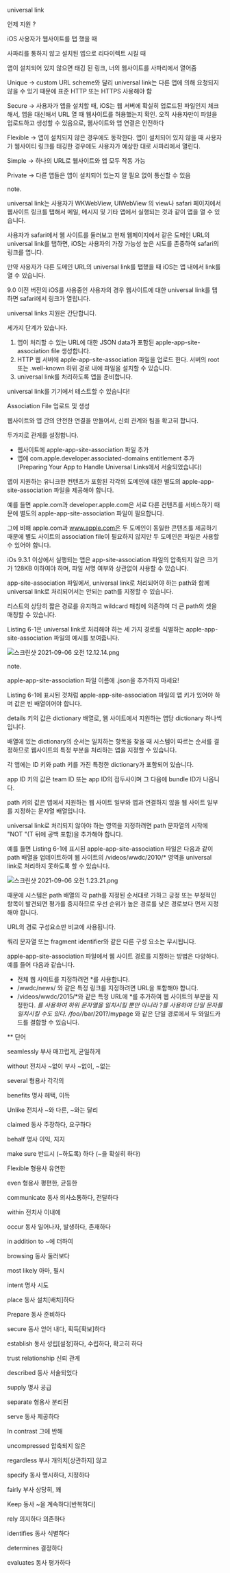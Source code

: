 
universal link

언제 지원 ? 

iOS 사용자가 웹사이트를 탭 했을 때 

사파리를 통하지 않고 설치된 앱으로 리다이렉트 시킬 때

앱이 설치되어 있지 않으면 태깅 된 링크, 너의 웹사이트를 사파리에서 열어줌

Unique → custom URL scheme와 달리 universal link는 다른 앱에 의해 요청되지 않을 수 있기 때문에 표준 HTTP 또는 HTTPS 사용해야 함

Secure → 사용자가 앱을 설치할 때, iOS는 웹 서버에 확실히 업로드된 파일인지 체크해서, 앱을 대신해서 URL 열 때 웹사이트를 허용했는지 확인. 오직 사용자만이 파일을 업로드하고 생성할 수 있음으로, 웹사이트와 앱 연결은 안전하다

Flexible → 앱이 설치되지 않은 경우에도 동작한다. 앱이 설치되어 있지 않을 때 사용자가 웹사이티 링크를 태깅한 경우에도 사용자가 예상한 대로 사파리에서 열린다. 

Simple → 하나의 URL로 웹사이트와 앱 모두 작동 가능

Private → 다른 앱들은 앱이 설치되어 있는지 알 필요 없이 통신할 수 있음

note.

universal link는 사용자가 WKWebView, UIWebView 의 view나 safari 페이지에서 웹사이트 링크를 탭해서 메일, 메시지 및 기타 앱에서 실행되는 것과 같이 앱을 열 수 있습니다.

사용자가 safari에서 웹 사이트를 둘러보고 현재 웹페이지에서 같은 도메인 URL의 universal link를 탭하면, iOS는 사용자의 가장 가능성 높은 시도를 존중하여 safari의 링크를 엽니다.

만약 사용자가 다른 도메인 URL의 universal link를 탭했을 때 iOS는 앱 내에서 link를 열 수 있습니다.

9.0 이전 버전의 iOS를 사용중인 사용자의 경우 웹사이트에 대한 universal link를 탭하면 safari에서 링크가 열립니다.

universal links 지원은 간단합니다.

세가지 단계가 있습니다.

1. 앱이 처리할 수 있는 URL에 대한 JSON data가 포함된 apple-app-site-association file 생성합니다.
2. HTTP 웹 서버에 apple-app-site-association 파일을 업로드 한다. 서버의 root 또는 .well-known 하위 경로 내에 파일을 설치할 수 있습니다.
3. universal link를 처리하도록 앱을 준비합니다.

universal link를 기기에서 테스트할 수 있습니다!

Association File 업로드 및 생성

웹사이트와 앱 간의 안전한 연결을 만들어서, 신뢰 관계와 팀을 확고히 합니다.

두가지로 관계를 설정합니다.

- 웹사이트에 apple-app-site-association 파일 추가
- 앱에 com.apple.developer.associated-domains entitlement 추가 (Preparing Your App to Handle Universal Links에서 서술되었습니다)

 

앱이 지원하는 유니크한 컨텐츠가 포함된 각각의 도메인에 대한 별도의 apple-app-site-association 파일을 제공해야 합니다.

예를 들면 apple.com과 developer.apple.com은 서로 다른 컨텐츠를 서비스하기 때문에 별도의 apple-app-site-association 파일이 필요합니다. 

그에 비해 apple.com과 www.apple.com은 두 도메인이 동일한 콘텐츠를 제공하기 때문에  별도 사이트의 association file이 필요하지 않지만 두 도메인은 파일은 사용할 수 있어야 합니다. 

iOs 9.3.1 이상에서 실행되는 앱은 app-site-association 파일의 압축되지 않은 크기가 128KB 이하여야 하며, 파일 서명 여부와 상관없이 사용할 수 있습니다.

app-site-association 파일에서, universal link로 처리되어야 하는 path와 함께 universal link로 처리되어서는 안되는 path를 지정할 수 있습니다.

리스트의 상당히 짧은 경로를 유지하고 wildcard 매칭에 의존하여 더 큰 path의 셋을 매칭할 수 있습니다.

Listing 6-1은 universal link로 처리해야 하는 세 가지 경로를 식별하는 apple-app-site-association 파일의  예시를 보여줍니다.

![스크린샷 2021-09-06 오전 12.12.14.png](https://s3-us-west-2.amazonaws.com/secure.notion-static.com/ec76108f-ab52-499a-9367-a094b487c300/스크린샷_2021-09-06_오전_12.12.14.png)

note.

apple-app-site-association 파일 이름에 .json을 추가하지 마세요!

Listing 6-1에 표시된 것처럼 apple-app-site-association 파일의 앱 키가 있어야 하며 값은 빈 배열이어야 합니다. 

details 키의 값은 dictionary 배열로, 웹 사이트에서 지원하는 앱당 dictionary 하나씩입니다.

배열에 있는 dictionary의 순서는 일치하는 항목을 찾을 때 시스템이 따르는 순서를 결정하므로 웹사이트의 특정 부분을 처리하는 앱을 지정할 수 있습니다.

각 앱에는 ID 키와 path 키를 가진 특정한 dictionary가 포함되어 있습니다.

app ID 키의 값은 team ID 또는 app ID의 접두사이며 그 다음에 bundle ID가 나옵니다.

path 키의 값은 앱에서 지원하는 웹 사이트 일부와 앱과 연결하지 않을 웹 사이트 일부를 지정하는 문자열 배열입니다.

universal link로 처리되지 않아야 하는 영역을 지정하려면 path 문자열의 시작에 "NOT "(T 뒤에 공백 포함)을 추가해야 합니다.

예를 들면 Listing 6-1에 표시된 apple-app-site-association 파일은 다음과 같이 path 배열을 업데이트하여 웹 사이트의 /videos/wwdc/2010/* 영역을 universal link로 처리하지 못하도록 할 수 있습니다. 

![스크린샷 2021-09-06 오전 1.23.21.png](https://s3-us-west-2.amazonaws.com/secure.notion-static.com/252a5db5-4ffc-4e1e-8042-4597614421ff/스크린샷_2021-09-06_오전_1.23.21.png)

때문에 시스템은 path 배열의 각 path를 지정된 순서대로 가하고 긍정 또는 부정적인 항목이 발견되면 평가를  중지하므로 우선 순위가 높은 경로를 낮은 경로보다 먼저 지정해야 합니다.

URL의 경로 구성요소만 비교에 사용됩니다.

쿼리 문자열 또는 fragment identifier와 같은 다른 구성 요소는 무시됩니다.

apple-app-site-association 파일에서 웹 사이트 경로를 지정하는 방법은 다양하다. 예를 들어 다음과 같습니다.

- 전체 웹 사이트를 지정하려면 *를 사용합니다.
- /wwdc/news/ 와 같은 특정 링크를 지정하려면 URL을 포함해야 합니다.
- /videos/wwdc/2015/*와 같은 특정 URL에 *를 추가하여 웹 사이트의 부분을 지정한다. *를 사용하여 하위 문자열을 일치시킬 뿐만 아니라 ?를 사용하여 단일 문자를 일치시킬 수도 있다. /foo/*/bar/201?/mypage 와 같은 단일 경로에서 두 와일드카드를 결합할 수 있습니다.

** 단어

seamlessly 부사 매끄럽게, 균일하게

without 전치사 ~없이 부사 ~없이, ~없는

several 형용사 각각의

benefits 명사 헤택, 이득

Unlike 전치사 ~와 다른, ~와는 달리

claimed 동사 주장하다, 요구하다

behalf 명사 이익, 지지

make sure 반드시 (~하도록) 하다 (~을 확실히 하다)

Flexible 형용사 유연한

even 형용사 평편한, 균등한

communicate 동사 의사소통하다, 전달하다

within 전치사 이내에

occur 동사 일어나자, 발생하다, 존재하다

in addition to ~에 더하여

browsing 동사 둘러보다

most likely 아마, 필시

intent 명사 시도

place 동사 설치[배치]하다

Prepare 동사 준비하다

secure 동사 얻어 내다, 획득[확보]하다

establish 동사 성립[설정]하다, 수립하다, 확고히 하다

trust relationship 신뢰 관계

described 동사 서술되었다

supply 명사 공급

separate 형용사 분리된

serve 동사 제공하다

In contrast 그에 반해

uncompressed 압축되지 않은

regardless 부사 개의치[상관하지] 않고

specify 동사 명시하다, 지정하다

fairly 부사 상당히, 꽤

Keep 동사 ~을 계속하다[반복하다]

rely  의지하다 의존하다 

identifies 동사 식별하다

determines 결정하다

evaluates 동사 평가하다
